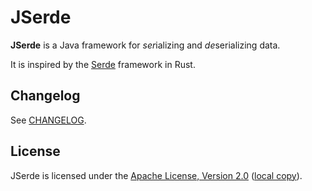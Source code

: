 # JSerde

**JSerde** is a Java framework for *ser*ializing and *de*serializing data.

It is inspired by the [Serde](https://serde.rs/) framework in Rust.

## Changelog

See [CHANGELOG](CHANGELOG.md).

## License

JSerde is licensed under the [Apache License, Version 2.0](https://www.apache.org/licenses/LICENSE-2.0)
([local copy](LICENSE)).

